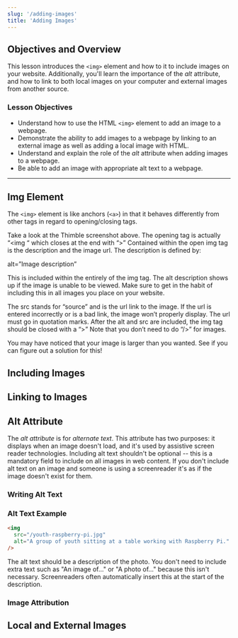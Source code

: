 ```yaml
---
slug: '/adding-images'
title: 'Adding Images'
---
```


## Objectives and Overview

This lesson introduces the `<img>` element and how to it to include images on your website. Additionally, you'll learn the importance of the _alt_ attribute, and how to link to both local images on your computer and external images from another source.

### Lesson Objectives

- Understand how to use the HTML `<img>` element to add an image to a webpage.
- Demonstrate the ability to add images to a webpage by linking to an external image as well as adding a local image with HTML.
- Understand and explain the role of the _alt_ attribute when adding images to a webpage.
- Be able to add an image with appropriate alt text to a webpage.

---

## Img Element

The `<img>` element is like anchors (`<a>`) in that it behaves differently from other tags in regard to opening/closing tags.

Take a look at the Thimble screenshot above. The opening tag is actually “<img “ which closes at the end with “>” Contained within the open img tag is the description and the image url. The description is defined by:

alt=”Image description”

This is included within the entirely of the img tag. The alt description shows up if the image is unable to be viewed. Make sure to get in the habit of including this in all images you place on your website.

The src stands for “source” and is the url link to the image. If the url is entered incorrectly or is a bad link, the image won’t properly display. The url must go in quotation marks. After the alt and src are included, the img tag should be closed with a “>” Note that you don’t need to do “/>” for images.

You may have noticed that your image is larger than you wanted. See if you can figure out a solution for this!

## Including Images

## Linking to Images

## Alt Attribute

The _alt attribute_ is for _alternate text_. This attribute has two purposes: it displays when an image doesn't load, and it's used by assistive screen reader technologies. Including alt text shouldn't be optional -- this is a mandatory field to include on all images in web content. If you don't include alt text on an image and someone is using a screenreader it's as if the image doesn't exist for them.

### Writing Alt Text

### Alt Text Example

```html
<img
  src="/youth-raspberry-pi.jpg"
  alt="A group of youth sitting at a table working with Raspberry Pi."
/>
```

The alt text should be a description of the photo. You don't need to include extra text such as "An image of..." or "A photo of..." because this isn't necessary. Screenreaders often automatically insert this at the start of the description.

### Image Attribution

## Local and External Images
